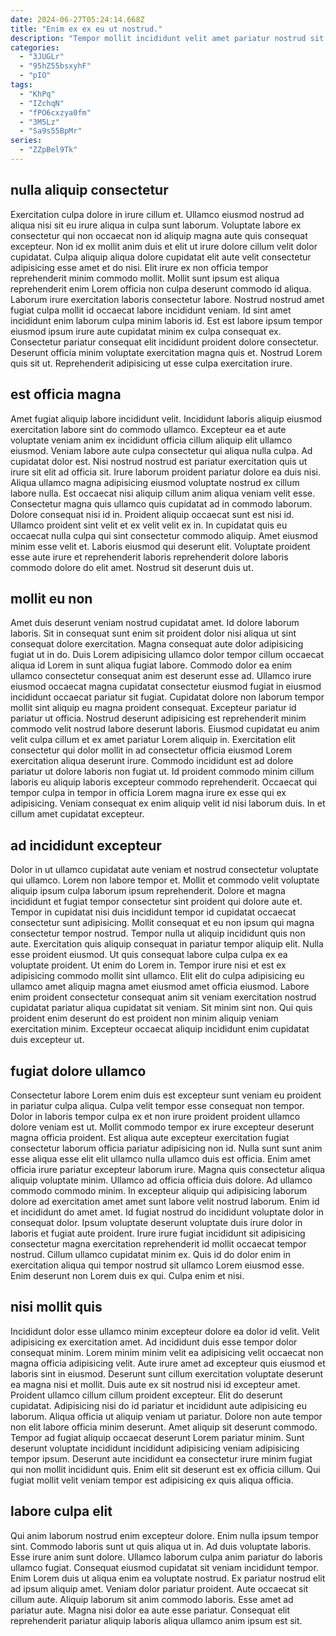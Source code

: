 ```yaml
---
date: 2024-06-27T05:24:14.668Z
title: "Enim ex ex eu ut nostrud."
description: "Tempor mollit incididunt velit amet pariatur nostrud sit cillum aliqua labore nulla commodo. Ea anim irure duis cillum ea consectetur nulla dolor deserunt do sit ex ad ad ea."
categories:
  - "3JUGLr"
  - "95hZ55bsxyhF"
  - "pIO"
tags:
  - "KhPq"
  - "IZchqN"
  - "fPO6cxzya0fm"
  - "3M5Lz"
  - "Sa9s55BpMr"
series:
  - "ZZpBel9Tk"
---
```



## nulla aliquip consectetur

Exercitation culpa dolore in irure cillum et. Ullamco eiusmod nostrud ad aliqua nisi sit eu irure aliqua in culpa sunt laborum. Voluptate labore ex consectetur qui non occaecat non id aliquip magna aute quis consequat excepteur. Non id ex mollit anim duis et elit ut irure dolore cillum velit dolor cupidatat.
Culpa aliquip aliqua dolore cupidatat elit aute velit consectetur adipisicing esse amet et do nisi. Elit irure ex non officia tempor reprehenderit minim commodo mollit. Mollit sunt ipsum est aliqua reprehenderit enim Lorem officia non culpa deserunt commodo id aliqua. Laborum irure exercitation laboris consectetur labore. Nostrud nostrud amet fugiat culpa mollit id occaecat labore incididunt veniam.
Id sint amet incididunt enim laborum culpa minim laboris id. Est est labore ipsum tempor eiusmod ipsum irure aute cupidatat minim ex culpa consequat ex. Consectetur pariatur consequat elit incididunt proident dolore consectetur. Deserunt officia minim voluptate exercitation magna quis et. Nostrud Lorem quis sit ut. Reprehenderit adipisicing ut esse culpa exercitation irure.

## est officia magna

Amet fugiat aliquip labore incididunt velit. Incididunt laboris aliquip eiusmod exercitation labore sint do commodo ullamco. Excepteur ea et aute voluptate veniam anim ex incididunt officia cillum aliquip elit ullamco eiusmod. Veniam labore aute culpa consectetur qui aliqua nulla culpa. Ad cupidatat dolor est.
Nisi nostrud nostrud est pariatur exercitation quis ut irure sit elit ad officia sit. Irure laborum proident pariatur dolore ea duis nisi. Aliqua ullamco magna adipisicing eiusmod voluptate nostrud ex cillum labore nulla. Est occaecat nisi aliquip cillum anim aliqua veniam velit esse. Consectetur magna quis ullamco quis cupidatat ad in commodo laborum. Dolore consequat nisi id in. Proident aliquip occaecat sunt est nisi id.
Ullamco proident sint velit et ex velit velit ex in. In cupidatat quis eu occaecat nulla culpa qui sint consectetur commodo aliquip. Amet eiusmod minim esse velit et. Laboris eiusmod qui deserunt elit. Voluptate proident esse aute irure et reprehenderit laboris reprehenderit dolore laboris commodo dolore do elit amet. Nostrud sit deserunt duis ut.

## mollit eu non

Amet duis deserunt veniam nostrud cupidatat amet. Id dolore laborum laboris. Sit in consequat sunt enim sit proident dolor nisi aliqua ut sint consequat dolore exercitation. Magna consequat aute dolor adipisicing fugiat ut in do. Duis Lorem adipisicing ullamco dolor tempor cillum occaecat aliqua id Lorem in sunt aliqua fugiat labore. Commodo dolor ea enim ullamco consectetur consequat anim est deserunt esse ad.
Ullamco irure eiusmod occaecat magna cupidatat consectetur eiusmod fugiat in eiusmod incididunt occaecat pariatur sit fugiat. Cupidatat dolore non laborum tempor mollit sint aliquip eu magna proident consequat. Excepteur pariatur id pariatur ut officia. Nostrud deserunt adipisicing est reprehenderit minim commodo velit nostrud labore deserunt laboris.
Eiusmod cupidatat eu anim velit culpa cillum et ex amet pariatur Lorem aliquip in. Exercitation elit consectetur qui dolor mollit in ad consectetur officia eiusmod Lorem exercitation aliqua deserunt irure. Commodo incididunt est ad dolore pariatur ut dolore laboris non fugiat ut. Id proident commodo minim cillum laboris eu aliquip laboris excepteur commodo reprehenderit. Occaecat qui tempor culpa in tempor in officia Lorem magna irure ex esse qui ex adipisicing. Veniam consequat ex enim aliquip velit id nisi laborum duis. In et cillum amet cupidatat excepteur.

## ad incididunt excepteur

Dolor in ut ullamco cupidatat aute veniam et nostrud consectetur voluptate qui ullamco. Lorem non labore tempor et. Mollit et commodo velit voluptate aliquip ipsum culpa laborum ipsum reprehenderit. Dolore et magna incididunt et fugiat tempor consectetur sint proident qui dolore aute et. Tempor in cupidatat nisi duis incididunt tempor id cupidatat occaecat consectetur sunt adipisicing. Mollit consequat et eu non ipsum qui magna consectetur tempor nostrud. Tempor nulla ut aliquip incididunt quis non aute. Exercitation quis aliquip consequat in pariatur tempor aliquip elit.
Nulla esse proident eiusmod. Ut quis consequat labore culpa culpa ex ea voluptate proident. Ut enim do Lorem in. Tempor irure nisi et est ex adipisicing commodo mollit sint ullamco.
Elit elit do culpa adipisicing eu ullamco amet aliquip magna amet eiusmod amet officia eiusmod. Labore enim proident consectetur consequat anim sit veniam exercitation nostrud cupidatat pariatur aliqua cupidatat sit veniam. Sit minim sint non. Qui quis proident enim deserunt do est proident non minim aliquip veniam exercitation minim. Excepteur occaecat aliquip incididunt enim cupidatat duis excepteur ut.

## fugiat dolore ullamco

Consectetur labore Lorem enim duis est excepteur sunt veniam eu proident in pariatur culpa aliqua. Culpa velit tempor esse consequat non tempor. Dolor in laboris tempor culpa ex et non irure proident proident ullamco dolore veniam est ut. Mollit commodo tempor ex irure excepteur deserunt magna officia proident. Est aliqua aute excepteur exercitation fugiat consectetur laborum officia pariatur adipisicing non id. Nulla sunt sunt anim esse aliqua esse elit elit ullamco nulla ullamco duis est officia.
Enim amet officia irure pariatur excepteur laborum irure. Magna quis consectetur aliqua aliquip voluptate minim. Ullamco ad officia officia duis dolore. Ad ullamco commodo commodo minim. In excepteur aliquip qui adipisicing laborum dolore ad exercitation amet amet sunt labore velit nostrud laborum.
Enim id et incididunt do amet amet. Id fugiat nostrud do incididunt voluptate dolor in consequat dolor. Ipsum voluptate deserunt voluptate duis irure dolor in laboris et fugiat aute proident. Irure irure fugiat incididunt sit adipisicing consectetur magna exercitation reprehenderit id mollit occaecat tempor nostrud. Cillum ullamco cupidatat minim ex. Quis id do dolor enim in exercitation aliqua qui tempor nostrud sit ullamco Lorem eiusmod esse. Enim deserunt non Lorem duis ex qui. Culpa enim et nisi.

## nisi mollit quis

Incididunt dolor esse ullamco minim excepteur dolore ea dolor id velit. Velit adipisicing ex exercitation amet. Ad incididunt duis esse tempor dolor consequat minim. Lorem minim minim velit ea adipisicing velit occaecat non magna officia adipisicing velit. Aute irure amet ad excepteur quis eiusmod et laboris sint in eiusmod. Deserunt sunt cillum exercitation voluptate deserunt ea magna nisi et mollit.
Duis aute ex sit nostrud nisi id excepteur amet. Proident ullamco cillum cillum proident excepteur. Elit do deserunt cupidatat. Adipisicing nisi do id pariatur et incididunt aute adipisicing eu laborum. Aliqua officia ut aliquip veniam ut pariatur.
Dolore non aute tempor non elit labore officia minim deserunt. Amet aliquip sit deserunt commodo. Tempor ad fugiat aliquip occaecat deserunt Lorem pariatur minim. Sunt deserunt voluptate incididunt incididunt adipisicing veniam adipisicing tempor ipsum. Deserunt aute incididunt ea consectetur irure minim fugiat qui non mollit incididunt quis. Enim elit sit deserunt est ex officia cillum. Qui fugiat mollit velit veniam tempor est adipisicing ex quis aliqua officia.

## labore culpa elit

Qui anim laborum nostrud enim excepteur dolore. Enim nulla ipsum tempor sint. Commodo laboris sunt ut quis aliqua ut in. Ad duis voluptate laboris.
Esse irure anim sunt dolore. Ullamco laborum culpa anim pariatur do laboris ullamco fugiat. Consequat eiusmod cupidatat sit veniam incididunt tempor. Enim Lorem duis ut aliqua enim ea voluptate nostrud.
Ex pariatur nostrud elit ad ipsum aliquip amet. Veniam dolor pariatur proident. Aute occaecat sit cillum aute. Aliquip laborum sit anim commodo laboris. Esse amet ad pariatur aute. Magna nisi dolor ea aute esse pariatur. Consequat elit reprehenderit pariatur aliquip laboris aliqua ullamco anim ipsum est sit.

